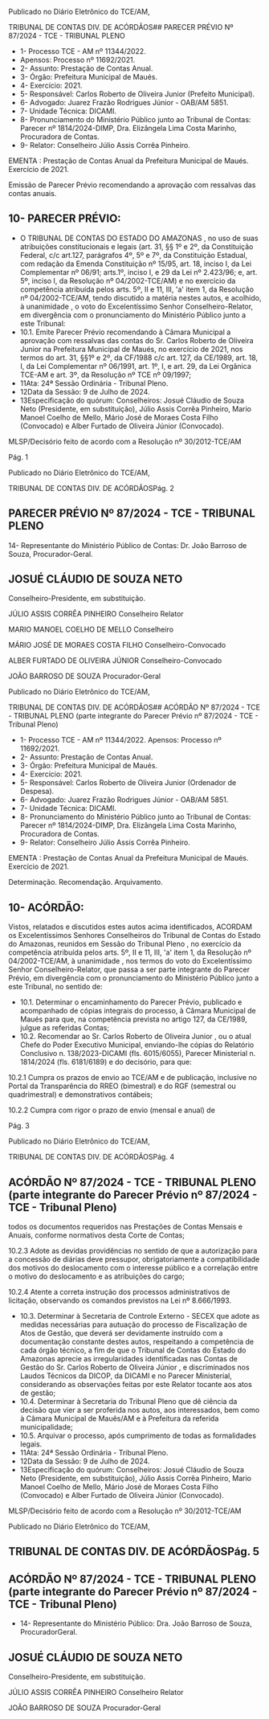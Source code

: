 Publicado  no  Diário  Eletrônico do TCE/AM,

TRIBUNAL DE CONTAS DIV. DE ACÓRDÃOS## PARECER PRÉVIO Nº 87/2024 - TCE - TRIBUNAL PLENO

- 1- Processo TCE - AM nº 11344/2022.
- Apensos: Processo nº  11692/2021.
- 2- Assunto: Prestação de Contas Anual.
- 3- Órgão: Prefeitura Municipal de Maués.
- 4- Exercício: 2021.
- 5- Responsável: Carlos Roberto de Oliveira Junior (Prefeito Municipal).
- 6- Advogado: Juarez Frazão Rodrigues Júnior - OAB/AM 5851.
- 7- Unidade Técnica: DICAMI.
- 8- Pronunciamento  do  Ministério  Público  junto  ao  Tribunal  de  Contas: Parecer  nº 1814/2024-DIMP, Dra. Elizângela Lima Costa Marinho, Procuradora de Contas.
- 9- Relator: Conselheiro Júlio Assis Corrêa Pinheiro.

EMENTA : Prestação de Contas Anual da Prefeitura Municipal de Maués.  Exercício de 2021.

Emissão de Parecer Prévio recomendando a aprovação com ressalvas das contas anuais.

## 10-  PARECER PRÉVIO:

- O  TRIBUNAL  DE  CONTAS  DO  ESTADO  DO  AMAZONAS ,  no  uso  de  suas atribuições  constitucionais  e  legais  (art.  31,  §§  1º  e  2º,  da  Constituição  Federal,  c/c art.127,  parágrafos  4º,  5º  e  7º,  da  Constituição  Estadual,  com  redação  da  Emenda Constituição nº 15/95, art. 18, inciso I, da Lei Complementar nº 06/91; arts.1º, inciso I, e 29  da  Lei  nº  2.423/96;  e,  art.  5º,  inciso  I,  da  Resolução  nº  04/2002-TCE/AM)  e  no exercício da competência atribuída pelos arts. 5º, II e 11, III, 'a' item 1, da Resolução nº 04/2002-TCE/AM, tendo discutido a matéria nestes autos, e acolhido, à unanimidade , o voto do Excelentíssimo Senhor Conselheiro-Relator, em divergência com o pronunciamento do Ministério Público junto a este Tribunal:
- 10.1. Emite Parecer Prévio recomendando à Câmara Municipal a aprovação  com  ressalvas das  contas  do Sr.  Carlos  Roberto  de Oliveira  Junior na  Prefeitura  Municipal  de  Maués,  no  exercício  de 2021, nos  termos  do  art.  31,  §§1º  e  2º,  da  CF/1988  c/c  art.  127,  da CE/1989, art. 18, I, da Lei Complementar nº 06/1991, art. 1º, I, e art. 29, da Lei Orgânica TCE-AM e art. 3º, da Resolução nº TCE nº 09/1997;
- 11Ata: 24ª Sessão Ordinária - Tribunal Pleno.
- 12Data da Sessão: 9 de Julho de 2024.
- 13Especificação do quórum: Conselheiros: Josué Cláudio de Souza Neto (Presidente,  em  substituição),  Júlio  Assis  Corrêa  Pinheiro,  Mario  Manoel  Coelho  de Mello,  Mário  José  de  Moraes  Costa  Filho  (Convocado)  e  Alber  Furtado  de  Oliveira Júnior (Convocado).

MLSP/Decisório feito de acordo com a Resolução nº 30/2012-TCE/AM

Pág. 1

Publicado  no  Diário  Eletrônico do TCE/AM,

TRIBUNAL DE CONTAS DIV. DE ACÓRDÃOSPág. 2

## PARECER PRÉVIO Nº 87/2024 - TCE - TRIBUNAL PLENO

14-  Representante  do  Ministério  Público  de  Contas: Dr. João  Barroso  de  Souza, Procurador-Geral.

## JOSUÉ CLÁUDIO DE SOUZA NETO

Conselheiro-Presidente, em substituição.

JÚLIO ASSIS CORRÊA PINHEIRO Conselheiro Relator

MARIO MANOEL COELHO DE MELLO Conselheiro

MÁRIO JOSÉ DE MORAES COSTA FILHO Conselheiro-Convocado

ALBER FURTADO DE OLIVEIRA JÚNIOR Conselheiro-Convocado

JOÃO BARROSO DE SOUZA Procurador-Geral

Publicado  no  Diário  Eletrônico do TCE/AM,

TRIBUNAL DE CONTAS DIV. DE ACÓRDÃOS## ACÓRDÃO Nº 87/2024 - TCE - TRIBUNAL PLENO (parte integrante do Parecer Prévio nº 87/2024 - TCE - Tribunal Pleno)

- 1- Processo TCE - AM nº 11344/2022. Apensos: Processo nº  11692/2021.
- 2- Assunto: Prestação de Contas Anual.
- 3- Órgão: Prefeitura Municipal de Maués.
- 4- Exercício: 2021.
- 5- Responsável: Carlos Roberto de Oliveira Junior (Ordenador de Despesa).
- 6- Advogado: Juarez Frazão Rodrigues Júnior - OAB/AM 5851.
- 7- Unidade Técnica: DICAMI.
- 8- Pronunciamento  do  Ministério  Público  junto  ao  Tribunal  de  Contas: Parecer  nº 1814/2024-DIMP, Dra. Elizângela Lima Costa Marinho, Procuradora de Contas.
- 9- Relator: Conselheiro Júlio Assis Corrêa Pinheiro.

EMENTA : Prestação de Contas Anual da Prefeitura Municipal de Maués. Exercício de 2021.

Determinação. Recomendação. Arquivamento.

## 10-  ACÓRDÃO:

Vistos, relatados e discutidos estes autos acima identificados, ACORDAM os Excelentíssimos Senhores Conselheiros do Tribunal de Contas do Estado do Amazonas, reunidos em Sessão do Tribunal Pleno , no exercício da competência atribuída pelos arts. 5º, II e 11, III, 'a' item 1, da Resolução nº 04/2002-TCE/AM, à unanimidade , nos termos do voto do Excelentíssimo Senhor Conselheiro-Relator, que passa a ser parte integrante do Parecer Prévio, em divergência com o pronunciamento do Ministério Público junto a este Tribunal, no sentido de:

- 10.1. Determinar o encaminhamento do Parecer Prévio, publicado e acompanhado de cópias integrais do processo, à Câmara Municipal de  Maués para  que,  na  competência  prevista  no  artigo  127,  da CE/1989, julgue as referidas Contas;
- 10.2. Recomendar ao Sr.  Carlos Roberto de Oliveira Junior ,  ou  o  atual Chefe do Poder Executivo Municipal, enviando-lhe cópias do Relatório Conclusivo n. 138/2023-DICAMI (fls. 6015/6055), Parecer Ministerial n. 1814/2024 (fls. 6181/6189) e do decisório, para que:

10.2.1 Cumpra os prazos de envio ao TCE/AM e de publicação, inclusive no Portal da Transparência do RREO (bimestral) e do RGF (semestral ou quadrimestral) e demonstrativos contábeis;

10.2.2 Cumpra com rigor o prazo de envio (mensal e anual) de

Pág. 3

Publicado  no  Diário  Eletrônico do TCE/AM,

TRIBUNAL DE CONTAS DIV. DE ACÓRDÃOSPág. 4

## ACÓRDÃO Nº 87/2024 - TCE - TRIBUNAL PLENO (parte integrante do Parecer Prévio nº 87/2024 - TCE - Tribunal Pleno)

todos os documentos  requeridos  nas  Prestações  de Contas  Mensais  e  Anuais,  conforme  normativos  desta Corte de Contas;

10.2.3 Adote  as  devidas  providências  no  sentido  de  que  a autorização para a concessão de diárias deve pressupor, obrigatoriamente a compatibilidade dos motivos do deslocamento  com  o  interesse  público  e  a  correlação entre  o  motivo  do  deslocamento  e  as  atribuições  do cargo;

10.2.4 Atente a correta instrução dos processos administrativos de licitação, observando os comandos previstos na Lei nº 8.666/1993.

- 10.3. Determinar à Secretaria de Controle Externo - SECEX que adote as medidas necessárias para autuação do processo de Fiscalização de Atos  de  Gestão,  que  deverá  ser  devidamente  instruído  com  a documentação constante destes autos, respeitando a competência de cada órgão técnico, a fim de que o Tribunal de Contas do Estado do Amazonas  aprecie  as  irregularidades  identificadas  nas  Contas  de Gestão do Sr.  Carlos  Roberto  de  Oliveira  Júnior ,  e  discriminados nos Laudos Técnicos da DICOP, da DICAMI e no Parecer Ministerial, considerando as observações feitas por este Relator tocante aos atos de gestão;
- 10.4. Determinar à Secretaria  do  Tribunal  Pleno que  dê  ciência  da decisão  que  vier  a  ser  proferida  nos  autos,  aos  interessados,  bem como  à  Câmara  Municipal  de  Mauês/AM  e  à  Prefeitura  da  referida municipalidade;
- 10.5. Arquivar o  processo,  após  cumprimento  de  todas  as  formalidades legais.
- 11Ata: 24ª Sessão Ordinária - Tribunal Pleno.
- 12Data da Sessão: 9 de Julho de 2024.
- 13Especificação do quórum: Conselheiros: Josué Cláudio de Souza Neto (Presidente,  em  substituição),  Júlio  Assis  Corrêa  Pinheiro,  Mario  Manoel  Coelho  de Mello,  Mário  José  de  Moraes  Costa  Filho  (Convocado)  e  Alber  Furtado  de  Oliveira Júnior (Convocado).

MLSP/Decisório feito de acordo com a Resolução nº 30/2012-TCE/AM

Publicado  no  Diário  Eletrônico do TCE/AM,

## TRIBUNAL DE CONTAS DIV. DE ACÓRDÃOSPág. 5

## ACÓRDÃO Nº 87/2024 - TCE - TRIBUNAL PLENO (parte integrante do Parecer Prévio nº 87/2024 - TCE - Tribunal Pleno)

- 14-  Representante do Ministério Público: Dra. João Barroso de Souza, ProcuradorGeral.

## JOSUÉ CLÁUDIO DE SOUZA NETO

Conselheiro-Presidente, em substituição.

JÚLIO ASSIS CORRÊA PINHEIRO Conselheiro Relator

JOÃO BARROSO DE SOUZA Procurador-Geral